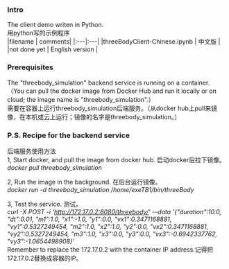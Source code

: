 ### Intro
The client demo writen in Python.   
用python写的示例程序  
|filename | comments|
|:---|:---|
|threeBodyClient-Chinese.ipynb | 中文版 |
|not done yet | English version |

### Prerequisites
The "threebody_simulation" backend service is running on a container. （You can pull the docker image from Docker Hub and run it locally or on cloud; the image name is "threebody_simulation".）   
需要在容器上运行threebody_simulation后端服务。（从docker hub上pull来镜像，在本机或云上运行；镜像的名字是threebody_simulation。）  

### P.S. Recipe for the backend service  
后端服务使用方法  
1, Start docker, and pull the image from docker hub. 启动docker后拉下镜像。  
*docker pull threebody_simulation*

2, Run the image in the background. 在后台运行镜像。  
*docker run -d threebody_simulation /home/exeTB1/bin/threeBody*

3, Test the service. 测试。  
*curl -X POST -i 'http://172.17.0.2:8080/threebody/' --data '{"duration":10.0, "dt":0.01, "m1":1.0, "x1":-1.0, "y1":0.0, "vx1":0.3471168881, "vy1":0.5327249454, "m2":1.0, "x2":1.0, "y2":0.0, "vx2":0.3471168881, "vy2":0.5327249454, "m3":1.0, "x3":0.0, "y3":0.0, "vx3":-0.6942337762, "vy3":-1.0654498908}'*  
Remember to replace the 172.17.0.2 with the container IP address.记得把172.17.0.2替换成容器的IP。


